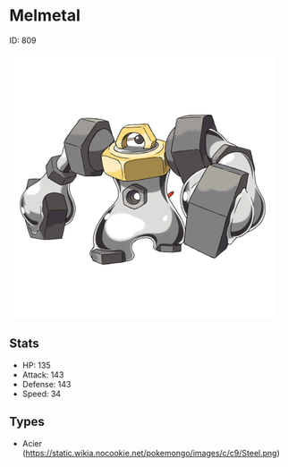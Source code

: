 # Melmetal


ID: 809

![](https://raw.githubusercontent.com/PokeAPI/sprites/master/sprites/pokemon/other/official-artwork/809.png "Melmetal")

## Stats


 - HP: 135
 - Attack: 143
 - Defense: 143
 - Speed: 34

## Types


 - Acier (https://static.wikia.nocookie.net/pokemongo/images/c/c9/Steel.png)
